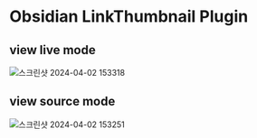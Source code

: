# Obsidian LinkThumbnail Plugin

## view live mode
![스크린샷 2024-04-02 153318](https://github.com/kim365my/link-thumbnail-plugin/assets/102598905/3867b153-f0b0-4598-92f9-c193a14a657f)

## view source mode
![스크린샷 2024-04-02 153251](https://github.com/kim365my/link-thumbnail-plugin/assets/102598905/95e5101b-fd53-4124-aa1b-a2e8b99ecf7d)
